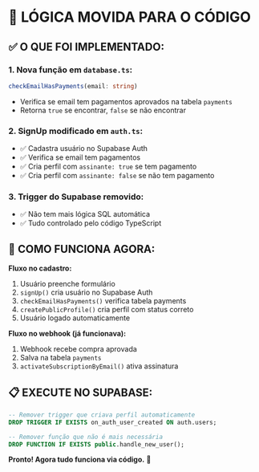 # 🔄 LÓGICA MOVIDA PARA O CÓDIGO

## ✅ O QUE FOI IMPLEMENTADO:

### **1. Nova função em `database.ts`:**
```typescript
checkEmailHasPayments(email: string)
```
- Verifica se email tem pagamentos aprovados na tabela `payments`
- Retorna `true` se encontrar, `false` se não encontrar

### **2. SignUp modificado em `auth.ts`:**
- ✅ Cadastra usuário no Supabase Auth
- ✅ Verifica se email tem pagamentos
- ✅ Cria perfil com `assinante: true` se tem pagamento
- ✅ Cria perfil com `assinante: false` se não tem pagamento

### **3. Trigger do Supabase removido:**
- ✅ Não tem mais lógica SQL automática
- ✅ Tudo controlado pelo código TypeScript

## 🚀 COMO FUNCIONA AGORA:

**Fluxo no cadastro:**
1. Usuário preenche formulário
2. `signUp()` cria usuário no Supabase Auth
3. `checkEmailHasPayments()` verifica tabela payments
4. `createPublicProfile()` cria perfil com status correto
5. Usuário logado automaticamente

**Fluxo no webhook (já funcionava):**
1. Webhook recebe compra aprovada
2. Salva na tabela `payments`
3. `activateSubscriptionByEmail()` ativa assinatura

## 📋 EXECUTE NO SUPABASE:

```sql
-- Remover trigger que criava perfil automaticamente
DROP TRIGGER IF EXISTS on_auth_user_created ON auth.users;

-- Remover função que não é mais necessária
DROP FUNCTION IF EXISTS public.handle_new_user();
```

**Pronto! Agora tudo funciona via código.** 🤖 